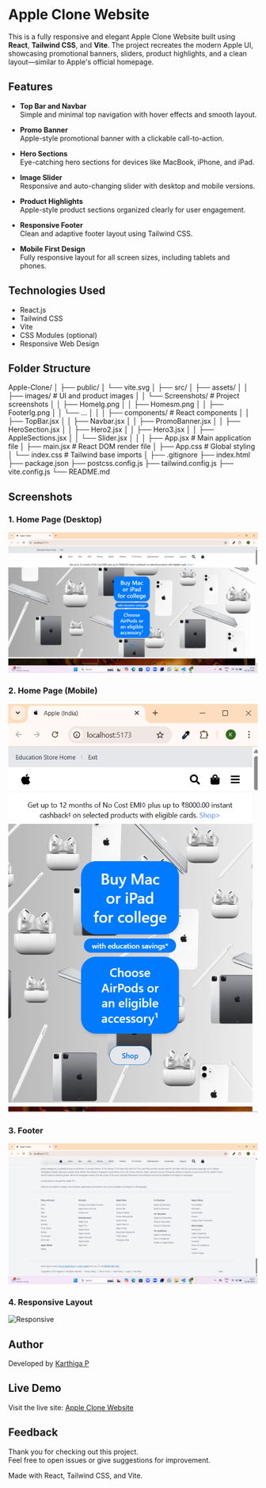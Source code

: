 # Apple Clone Website

This is a fully responsive and elegant Apple Clone Website built using **React**, **Tailwind CSS**, and **Vite**. The project recreates the modern Apple UI, showcasing promotional banners, sliders, product highlights, and a clean layout—similar to Apple's official homepage.

## Features

- **Top Bar and Navbar**  
  Simple and minimal top navigation with hover effects and smooth layout.

- **Promo Banner**  
  Apple-style promotional banner with a clickable call-to-action.

- **Hero Sections**  
  Eye-catching hero sections for devices like MacBook, iPhone, and iPad.

- **Image Slider**  
  Responsive and auto-changing slider with desktop and mobile versions.

- **Product Highlights**  
  Apple-style product sections organized clearly for user engagement.

- **Responsive Footer**  
  Clean and adaptive footer layout using Tailwind CSS.

- **Mobile First Design**  
  Fully responsive layout for all screen sizes, including tablets and phones.

## Technologies Used

- React.js  
- Tailwind CSS  
- Vite  
- CSS Modules (optional)  
- Responsive Web Design

## Folder Structure

Apple-Clone/
│
├── public/
│ └── vite.svg
│
├── src/
│ ├── assets/
│ │ ├── images/ # UI and product images
│ │ └── Screenshots/ # Project screenshots
│ │ ├── Homelg.png
│ │ ├── Homesm.png
│ │ ├── Footerlg.png
│ │ └── ...
│ │
│ ├── components/ # React components
│ │ ├── TopBar.jsx
│ │ ├── Navbar.jsx
│ │ ├── PromoBanner.jsx
│ │ ├── HeroSection.jsx
│ │ ├── Hero2.jsx
│ │ ├── Hero3.jsx
│ │ ├── AppleSections.jsx
│ │ └── Slider.jsx
│ │
│ ├── App.jsx # Main application file
│ ├── main.jsx # React DOM render file
│ ├── App.css # Global styling
│ └── index.css # Tailwind base imports
│
├── .gitignore
├── index.html
├── package.json
├── postcss.config.js
├── tailwind.config.js
├── vite.config.js
└── README.md



## Screenshots

### 1. Home Page (Desktop)
![Home Page](src/assets/images/Screenshots/Homelg.png)

### 2. Home Page (Mobile)
![Mobile View](src/assets/images/Screenshots/Homesm.png)

### 3. Footer
![Footer](src/assets/images/Screenshots/Footerlg.png)

### 4. Responsive Layout
![Responsive](src/assets/images/Screenshots/Responsive.png)


## Author

Developed by [Karthiga P](https://github.com/KarthigaP20)

## Live Demo

Visit the live site: [Apple Clone Website](https://karthigap20.github.io/Apple-Clone/)

## Feedback

Thank you for checking out this project.  
Feel free to open issues or give suggestions for improvement.

Made with React, Tailwind CSS, and Vite.
